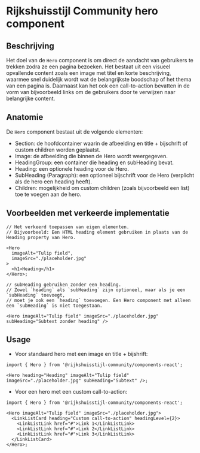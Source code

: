 <!-- @license CC0-1.0 -->

# Rijkshuisstijl Community hero component

## Beschrijving

Het doel van de `Hero` component is om direct de aandacht van gebruikers te trekken zodra ze een pagina bezoeken. Het bestaat uit een visueel opvallende content zoals een image met titel en korte beschrijving, waarmee snel duidelijk wordt wat de belangrijkste boodschap of het thema van een pagina is. Daarnaast kan het ook een call-to-action bevatten in de vorm van bijvoorbeeld links om de gebruikers door te verwijzen naar belangrijke content.

## Anatomie

De `Hero` component bestaat uit de volgende elementen:

- Section: de hoofdcontainer waarin de afbeelding en title + bijschrift of custom children worden geplaatst.
- Image: de afbeelding die binnen de Hero wordt weergegeven.
- HeadingGroup: een container die heading en subHeading bevat.
- Heading: een optionele heading voor de Hero.
- SubHeading (Paragraph): een optioneel bijschrift voor de Hero (verplicht als de hero een heading heeft).
- Children: mogelijkheid om custom children (zoals bijvoorbeeld een list) toe te voegen aan de hero.

## Voorbeelden met verkeerde implementatie

```tsx
// Het verkeerd toepassen van eigen elementen.
// Bijvoorbeeld: Een HTML heading element gebruiken in plaats van de Heading property van Hero.

<Hero
  imageAlt="Tulip field",
  imageSrc="./placeholder.jpg"
>
  <h1>Heading</h1>
</Hero>;
```

```tsx
// subHeading gebruiken zonder een heading.
// Zowel `heading` als `subHeading` zijn optioneel, maar als je een `subHeading` toevoegt,
// moet je ook een `heading` toevoegen. Een Hero component met alleen een `subHeading` is niet toegestaan.

<Hero imageAlt="Tulip field" imageSrc="./placeholder.jpg" subHeading="Subtext zonder heading" />
```

## Usage

- Voor standaard hero met een image en title + bijshrift:

```tsx
import { Hero } from '@rijkshuisstijl-community/components-react';

<Hero heading="Heading" imageAlt="Tulip field" imageSrc="./placeholder.jpg" subHeading="Subtext" />;
```

- Voor een hero met een custom call-to-action:

```tsx
import { Hero } from '@rijkshuisstijl-community/components-react';

<Hero imageAlt="Tulip field" imageSrc="./placeholder.jpg">
  <LinkListCard heading="Custom call-to-action" headingLevel={2}>
    <LinkListLink href="#">Link 1</LinkListLink>
    <LinkListLink href="#">Link 2</LinkListLink>
    <LinkListLink href="#">Link 3</LinkListLink>
  </LinkListCard>
</Hero>;
```
